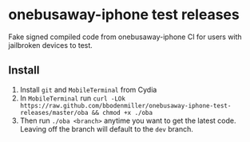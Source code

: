 # onebusaway-iphone test releases #

Fake signed compiled code from onebusaway-iphone CI for users with jailbroken devices to test.

## Install ##
1. Install `git` and `MobileTerminal` from Cydia
2. In `MobileTerminal` run `curl -LOk https://raw.github.com/bbodenmiller/onebusaway-iphone-test-releases/master/oba && chmod +x ./oba`
3. Then run `./oba <branch>` anytime you want to get the latest code. Leaving off the branch will default to the `dev` branch.
